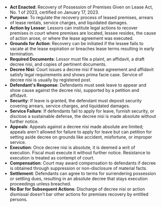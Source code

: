 - **Act Enacted**: Recovery of Possession of Premises Given on Lease Act, No. 1 of 2023, certified on January 17, 2023.
- **Purpose**: To regulate the recovery process of leased premises, arrears of lease rentals, service charges, and liquidated damages.
- **Action by Lessor**: Lessors can institute legal actions to recover premises in court where premises are located, lessee resides, the cause of action arose, or where the lease agreement was executed.
- **Grounds for Action**: Recovery can be initiated if the lessee fails to vacate at the lease expiration or breaches lease terms resulting in early termination.
- **Required Documents**: Lessor must file a plaint, an affidavit, a draft decree nisi, and copies of pertinent documents.
- **Decree Nisi**: Court issues a decree nisi if lease agreement and affidavit satisfy legal requirements and shows prima facie case. Service of decree nisi is usually by registered post.
- **Defendant's Response**: Defendants must seek leave to appear and show cause against the decree nisi, supported by a petition and affidavit.
- **Security**: If leave is granted, the defendant must deposit security covering arrears, service charges, and liquidated damages.
- **Service Failure**: If defendants fail to apply for leave, furnish security, or disclose a sustainable defense, the decree nisi is made absolute without further notice.
- **Appeals**: Appeals against a decree nisi made absolute are limited; appeals aren't allowed for failure to apply for leave but can petition for setting aside decree on grounds like accident, misfortune, or improper service.
- **Execution**: Once decree nisi is absolute, it is deemed a writ of execution. Fiscal must execute it without further notice. Resistance to execution is treated as contempt of court.
- **Compensation**: Court may award compensation to defendants if decree is obtained through suppression or non-disclosure of material facts.
- **Settlement**: Defendants can agree to terms for surrendering possession or settling dues, resulting in an absolute decree that stays execution proceedings unless breached.
- **No Bar for Subsequent Actions**: Discharge of decree nisi or action dismissal doesn’t bar other actions for premises recovery by entitled persons.

